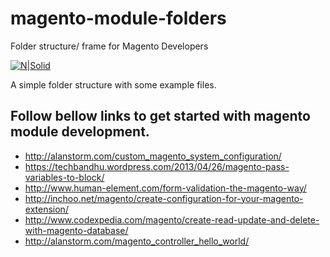 # magento-module-folders
Folder structure/ frame for Magento Developers

[![N|Solid](http://inndeinc.com/assets/img/INNDEINC-SLOGON.png)](http://inndeinc.com/)


A simple folder structure with some example files.

## Follow bellow links to get started with magento module development.

 - http://alanstorm.com/custom_magento_system_configuration/
 - https://techbandhu.wordpress.com/2013/04/26/magento-pass-variables-to-block/
 - http://www.human-element.com/form-validation-the-magento-way/
 - http://inchoo.net/magento/create-configuration-for-your-magento-extension/
 - http://www.codexpedia.com/magento/create-read-update-and-delete-with-magento-database/
 - http://alanstorm.com/magento_controller_hello_world/
